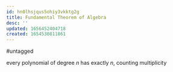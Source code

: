 ```yaml
---
id: hn0lhsjqus5ohiy3vkktg2g
title: Fundamental Theorem of Algebra
desc: ''
updated: 1656452404718
created: 1654530811861
---
```

#untagged 

every polynomial of degree $n$ has exactly $n$, counting multiplicity
